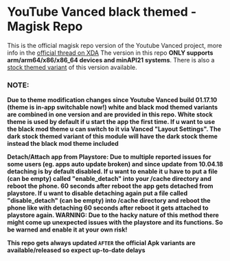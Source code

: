 # YouTube Vanced black themed - Magisk Repo

This is the official magisk repo version of the Youtube Vanced project, more info in the [official thread on XDA](https://forum.xda-developers.com/android/apps-games/app-youtube-vanced-edition-t3758757)
The version in this repo **ONLY supports arm/arm64/x86/x86_64 devices and minAPI21 systems**. There is also a [stock themed variant](https://github.com/Magisk-Modules-Repo/iYTBP-Vanced-Magisk-Repo) of this version available.

### NOTE:
**Due to theme modification changes since Youtube Vanced build 01.17.10 (theme is in-app switchable now!) white and black mod themed variants are combined in one version and are provided in this repo.
White stock theme is used by default if u start the app the first time. If u want to use the black mod theme u can switch to it via Vanced "Layout Settings". The dark stock themed variant of
this module will have the dark stock theme instead the black mod theme included**

**Detach/Attach app from Playstore:
Due to multiple reported issues for some users (eg. apps auto update broken) and since update from 10.04.18 detaching is by default disabled. If u want to enable it u have to put a file (can be empty) called "enable_detach"
into your /cache directory and reboot the phone. 60 seconds after reboot the app gets detached from playstore. If u want to disable detaching again put a file called "disable_detach" (can be empty) into /cache directory and
reboot the phone like with detaching 60 seconds after reboot it gets attached to playstore again.
WARNING: Due to the hacky nature of this method there might come up unexpected issues with the playstore and its functions. So be warned and enable it at your own risk!**

**This repo gets always updated `AFTER` the official Apk variants are available/released so expect up-to-date delays**